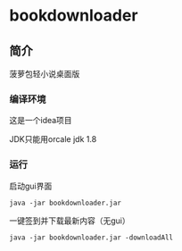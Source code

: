 ﻿# bookdownloader

## 简介

 菠萝包轻小说桌面版
 
 ### 编译环境
 
 这是一个idea项目
 
JDK只能用orcale jdk 1.8

### 运行

启动gui界面

``` 
java -jar bookdownloader.jar
```

一键签到并下载最新内容（无gui）

```
java -jar bookdownloader.jar -downloadAll
```
